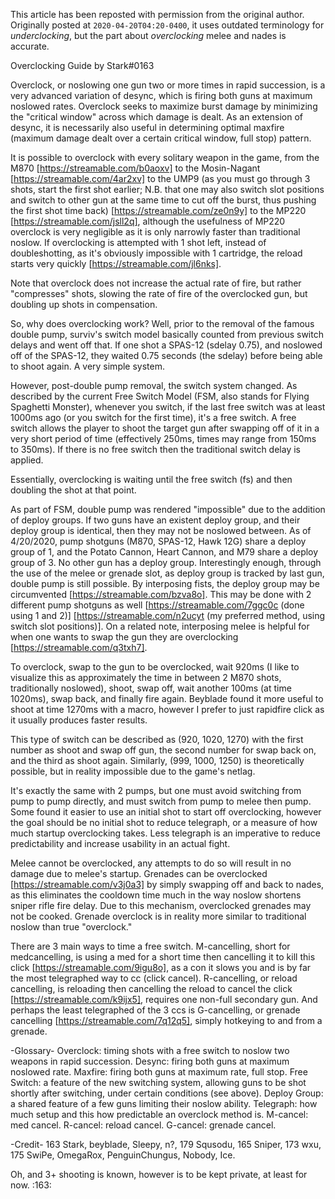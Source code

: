 This article has been reposted with permission from the original author. Originally posted at `2020-04-20T04:20-0400`, it uses outdated terminology for *underclocking*, but the part about *overclocking* melee and nades is accurate.

Overclocking Guide by Stark#0163

Overclock, or noslowing one gun two or more times in rapid succession, is a very advanced variation of desync, which is firing both guns at maximum noslowed rates. Overclock seeks to maximize burst damage by minimizing the "critical window" across which damage is dealt. As an extension of desync, it is necessarily also useful in determining optimal maxfire (maximum damage dealt over a certain critical window, full stop) pattern.

It is possible to overclock with every solitary weapon in the game, from the M870 [https://streamable.com/b0aoxv] to the Mosin-Nagant [https://streamable.com/4ar2xv] to the UMP9 (as you must go through 3 shots, start the first shot earlier; N.B. that one may also switch slot positions and switch to other gun at the same time to cut off the burst, thus pushing the first shot time back) [https://streamable.com/ze0n9y] to the MP220 [https://streamable.com/jsll2q], although the usefulness of MP220 overclock is very negligible as it is only narrowly faster than traditional noslow. If overclocking is attempted with 1 shot left, instead of doubleshotting, as it's obviously impossible with 1 cartridge, the reload starts very quickly [https://streamable.com/jl6nks].

Note that overclock does not increase the actual rate of fire, but rather "compresses" shots, slowing the rate of fire of the overclocked gun, but doubling up shots in compensation.

So, why does overclocking work? Well, prior to the removal of the famous double pump, surviv's switch model basically counted from previous switch delays and went off that. If one shot a SPAS-12 (sdelay 0.75), and noslowed off of the SPAS-12, they waited 0.75 seconds (the sdelay) before being able to shoot again. A very simple system.

However, post-double pump removal, the switch system changed. As described by the current Free Switch Model (FSM, also stands for Flying Spaghetti Monster), whenever you switch, if the last free switch was at least 1000ms ago (or you switch for the first time), it's a free switch. A free switch allows the player to shoot the target gun after swapping off of it in a very short period of time (effectively 250ms, times may range from 150ms to 350ms). If there is no free switch then the traditional switch delay is applied. 

Essentially, overclocking is waiting until the free switch (fs) and then doubling the shot at that point. 

As part of FSM, double pump was rendered "impossible" due to the addition of deploy groups. If two guns have an existent deploy group, and their deploy group is identical, then they may not be noslowed between. As of 4/20/2020, pump shotguns (M870, SPAS-12, Hawk 12G) share a deploy group of 1, and the Potato Cannon, Heart Cannon, and M79 share a deploy group of 3. No other gun has a deploy group. Interestingly enough, through the use of the melee or grenade slot, as deploy group is tracked by last gun, double pump is still possible. By interposing fists, the deploy group may be circumvented [https://streamable.com/bzva8o]. This may be done with 2 different pump shotguns as well [https://streamable.com/7ggc0c (done using 1 and 2)] [https://streamable.com/n2ucyt (my preferred method, using switch slot positions)]. On a related note, interposing melee is helpful for when one wants to swap the gun they are overclocking [https://streamable.com/q3txh7].

To overclock, swap to the gun to be overclocked, wait 920ms (I like to visualize this as approximately the time in between 2 M870 shots, traditionally noslowed), shoot, swap off, wait another 100ms (at time 1020ms), swap back, and finally fire again. Beyblade found it more useful to shoot at time 1270ms with a macro, however I prefer to just rapidfire click as it usually produces faster results.

This type of switch can be described as (920, 1020, 1270) with the first number as shoot and swap off gun, the second number for swap back on, and the third as shoot again. Similarly, (999, 1000, 1250) is theoretically possible, but in reality impossible due to the game's netlag.

It's exactly the same with 2 pumps, but one must avoid switching from pump to pump directly, and must switch from pump to melee then pump. Some found it easier to use an initial shot to start off overclocking, however the goal should be no initial shot to reduce telegraph, or a measure of how much startup overclocking takes. Less telegraph is an imperative to reduce predictability and increase usability in an actual fight.

Melee cannot be overclocked, any attempts to do so will result in no damage due to melee's startup. Grenades can be overclocked [https://streamable.com/v3j0a3] by simply swapping off and back to nades, as this eliminates the cooldown time much in the way noslow shortens sniper rifle fire delay. Due to this mechanism, overclocked grenades may not be cooked. Grenade overclock is in reality more similar to traditional noslow than true "overclock."

There are 3 main ways to time a free switch. M-cancelling, short for medcancelling, is using a med for a short time then cancelling it to kill this click [https://streamable.com/9igu8o], as a con it slows you and is by far the most telegraphed way to cc (click cancel).  R-cancelling, or reload cancelling, is reloading then cancelling the reload to cancel the click [https://streamable.com/k9ijx5], requires one non-full secondary gun. And perhaps the least telegraphed of the 3 ccs is G-cancelling, or grenade cancelling [https://streamable.com/7q12q5], simply hotkeying to and from a grenade.

-Glossary-
Overclock: timing shots with a free switch to noslow two weapons in rapid succession.
Desync: firing both guns at maximum noslowed rate.
Maxfire: firing both guns at maximum rate, full stop.
Free Switch: a feature of the new switching system, allowing guns to be shot shortly after switching, under certain conditions (see above).
Deploy Group: a shared feature of a few guns limiting their noslow ability.
Telegraph: how much setup and this how predictable an overclock method is.
M-cancel: med cancel.
R-cancel: reload cancel.
G-cancel: grenade cancel.

-Credit-
163 Stark, beyblade, Sleepy, n?, 179 Squsodu, 165 Sniper, 173 wxu, 175 SwiPe, OmegaRox, PenguinChungus, Nobody, Ice.

Oh, and 3+ shooting is known, however is to be kept private, at least for now. :163:
